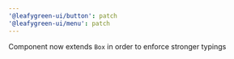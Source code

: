 ```yaml
---
'@leafygreen-ui/button': patch
'@leafygreen-ui/menu': patch
---
```


Component now extends `Box` in order to enforce stronger typings
